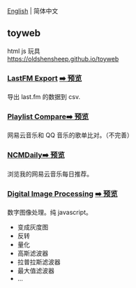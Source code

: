 [English](./README.md) | 简体中文

## toyweb

html js 玩具  
<https://oldshensheep.github.io/toyweb>

### [LastFM Export](./lastfm-export) [➡️ 预览](https://oldshensheep.github.io/toyweb/lastfm-export/)

导出 last.fm 的数据到 csv.

### [Playlist Compare](./playlist-compare)[➡️ 预览](https://oldshensheep.github.io/toyweb/playlist-compare/)

网易云音乐和 QQ 音乐的歌单比对。（不完善）

### [NCMDaily](./ncmdaily)[➡️ 预览](https://oldshensheep.github.io/toyweb/ncmdaily/)


浏览我的网易云音乐每日推荐。

### [Digital Image Processing](./dip) [➡️ 预览](https://oldshensheep.github.io/toyweb/dip/)

数字图像处理。纯 javascript。

- 变成灰度图
- 反转
- 量化
- 高斯滤波器
- 拉普拉斯滤波器
- 最大值滤波器
- ...
